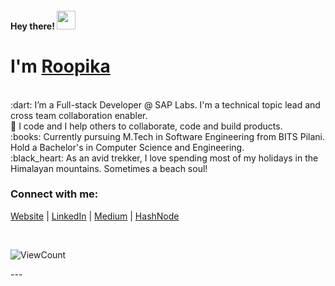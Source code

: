 <meta name="google-site-verification" content="gza4CwIjYdVqZd1nd2qc_xJQrxcQ4SVABpPv5ReU4zE" />

<h4> Hey there! <img src="https://raw.githubusercontent.com/roopikasrinivas/roopikasrinivas/main/gifs/wave.gif" width="30px"> </h4>

# I'm [Roopika](https://roopikasrinivas.github.io/)
<br>
:dart:  I’m a Full-stack Developer @ SAP Labs. I'm a technical topic lead and cross team collaboration enabler. 
<br>
👀  I code and I help others to collaborate, code and build products.
<br>
:books:  Currently pursuing M.Tech in Software Engineering from BITS Pilani. Hold a Bachelor's in Computer Science and Engineering.
<br>
:black_heart:  As an avid trekker, I love spending most of my holidays in the Himalayan mountains. Sometimes a beach soul!
<br>

<!-- ![Roopika's Github Stats](https://github-readme-stats.vercel.app/api?username=roopikasrinivas)-->
### Connect with me:

[Website](https://roopikasrinivas.github.io/) | [LinkedIn](https://www.linkedin.com/in/roopikasrinivas/) | [Medium](https://medium.com/@roopikasrinivas) | [HashNode](https://roopikasrinvas.hashnode.dev/)

<br />
              

<div justifyContent="space-between">
 
<!-- [![forthebadge](https://forthebadge.com/images/badges/built-with-love.svg)](https://github.com/roopikasrinivas/)-->
 
![ViewCount](https://views.whatilearened.today/views/github/roopikasrinivas/roopikasrinivas.svg)
 
</div>
 ---
